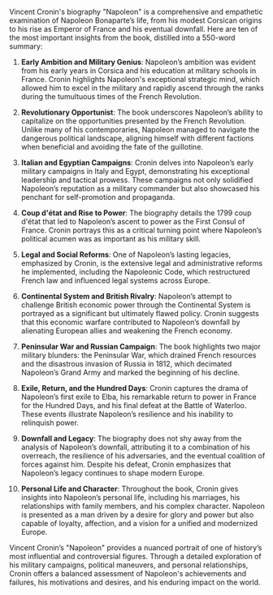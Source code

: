 Vincent Cronin's biography "Napoleon" is a comprehensive and empathetic examination of Napoleon Bonaparte’s life, from his modest Corsican origins to his rise as Emperor of France and his eventual downfall. Here are ten of the most important insights from the book, distilled into a 550-word summary:

1. **Early Ambition and Military Genius**: Napoleon’s ambition was evident from his early years in Corsica and his education at military schools in France. Cronin highlights Napoleon's exceptional strategic mind, which allowed him to excel in the military and rapidly ascend through the ranks during the tumultuous times of the French Revolution.

2. **Revolutionary Opportunist**: The book underscores Napoleon’s ability to capitalize on the opportunities presented by the French Revolution. Unlike many of his contemporaries, Napoleon managed to navigate the dangerous political landscape, aligning himself with different factions when beneficial and avoiding the fate of the guillotine.

3. **Italian and Egyptian Campaigns**: Cronin delves into Napoleon’s early military campaigns in Italy and Egypt, demonstrating his exceptional leadership and tactical prowess. These campaigns not only solidified Napoleon’s reputation as a military commander but also showcased his penchant for self-promotion and propaganda.

4. **Coup d'état and Rise to Power**: The biography details the 1799 coup d'état that led to Napoleon’s ascent to power as the First Consul of France. Cronin portrays this as a critical turning point where Napoleon’s political acumen was as important as his military skill.

5. **Legal and Social Reforms**: One of Napoleon’s lasting legacies, emphasized by Cronin, is the extensive legal and administrative reforms he implemented, including the Napoleonic Code, which restructured French law and influenced legal systems across Europe.

6. **Continental System and British Rivalry**: Napoleon’s attempt to challenge British economic power through the Continental System is portrayed as a significant but ultimately flawed policy. Cronin suggests that this economic warfare contributed to Napoleon’s downfall by alienating European allies and weakening the French economy.

7. **Peninsular War and Russian Campaign**: The book highlights two major military blunders: the Peninsular War, which drained French resources and the disastrous invasion of Russia in 1812, which decimated Napoleon’s Grand Army and marked the beginning of his decline.

8. **Exile, Return, and the Hundred Days**: Cronin captures the drama of Napoleon’s first exile to Elba, his remarkable return to power in France for the Hundred Days, and his final defeat at the Battle of Waterloo. These events illustrate Napoleon’s resilience and his inability to relinquish power.

9. **Downfall and Legacy**: The biography does not shy away from the analysis of Napoleon’s downfall, attributing it to a combination of his overreach, the resilience of his adversaries, and the eventual coalition of forces against him. Despite his defeat, Cronin emphasizes that Napoleon’s legacy continues to shape modern Europe.

10. **Personal Life and Character**: Throughout the book, Cronin gives insights into Napoleon’s personal life, including his marriages, his relationships with family members, and his complex character. Napoleon is presented as a man driven by a desire for glory and power but also capable of loyalty, affection, and a vision for a unified and modernized Europe.

Vincent Cronin’s "Napoleon" provides a nuanced portrait of one of history’s most influential and controversial figures. Through a detailed exploration of his military campaigns, political maneuvers, and personal relationships, Cronin offers a balanced assessment of Napoleon's achievements and failures, his motivations and desires, and his enduring impact on the world.